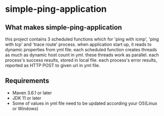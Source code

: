 # simple-ping-application

## What makes simple-ping-application

this project contains 3 scheduled functions which for 'ping with icmp', 'ping with tcp' and 'trace route' process.
when application start up, it reads to dynamic properties from yml file.
each scheduled function creates threads as much as dynamic host count in yml. these threads work as parallel.
each process's success results, stored in local file.
each process's error results, reported as HTTP POST to given url in yml file.

## Requirements
+ Maven 3.6.1 or later
+ JDK 11 or later
+ Some of values in yml file need to be updated according your OS(Linux or Windows)

